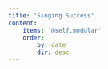 ```yaml
---
title: 'Singing Success'
content:
    items: '@self.modular'
    order:
        by: date
        dir: desc
---
```


